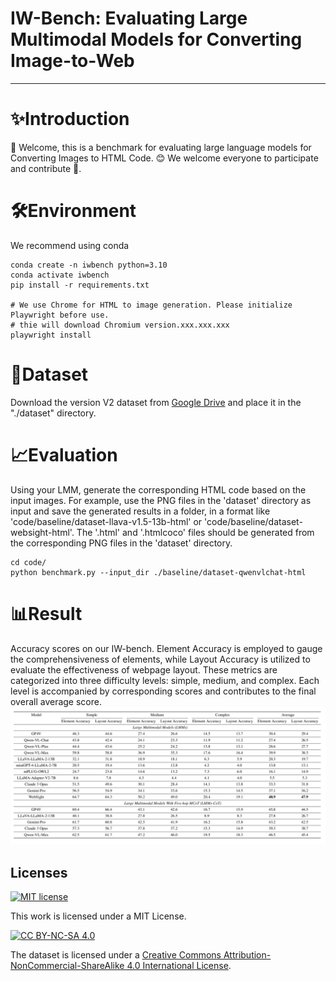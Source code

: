 # IW-Bench: Evaluating Large Multimodal Models for Converting Image-to-Web

----

# ✨Introduction
👋 Welcome, this is a benchmark for evaluating large language models for Converting Images to HTML Code. 😊 We welcome everyone to participate and contribute 🌟. 

# 🛠Environment
We recommend using conda
```
conda create -n iwbench python=3.10
conda activate iwbench
pip install -r requirements.txt

# We use Chrome for HTML to image generation. Please initialize Playwright before use.
# thie will download Chromium version.xxx.xxx.xxx
playwright install
```

# 🚨Dataset
Download the version V2 dataset from [Google Drive](https://drive.google.com/file/d/1oAnXzw_reVBuDtPQrd7vKw8WTlts4Qx-/view?usp=sharing) and place it in the "./dataset" directory.

# 📈Evaluation
Using your LMM, generate the corresponding HTML code based on the input images. For example, use the PNG files in the 'dataset' directory as input and save the generated results in a folder, in a format like 'code/baseline/dataset-llava-v1.5-13b-html' or 'code/baseline/dataset-websight-html'. The '.html' and '.htmlcoco' files should be generated from the corresponding PNG files in the 'dataset' directory.

```
cd code/
python benchmark.py --input_dir ./baseline/dataset-qwenvlchat-html
```

# 📊Result
Accuracy scores on our IW-bench. Element Accuracy is employed to gauge the comprehensiveness of elements, while Layout Accuracy is utilized to evaluate the effectiveness of webpage layout. These metrics are categorized into three difficulty levels: simple, medium, and complex. Each level is accompanied by corresponding scores and contributes to the final overall average score.
![image](document/result.png)




## Licenses

[![MIT license](https://img.shields.io/badge/License-MIT-blue.svg)](https://lbesson.mit-license.org/)

This work is licensed under a MIT License.

[![CC BY-NC-SA 4.0](https://img.shields.io/badge/License-CC%20BY--NC--SA%204.0-lightgrey.svg)](http://creativecommons.org/licenses/by-nc-sa/4.0/)

The dataset is licensed under a
[Creative Commons Attribution-NonCommercial-ShareAlike 4.0 International License](http://creativecommons.org/licenses/by-nc-sa/4.0/).





